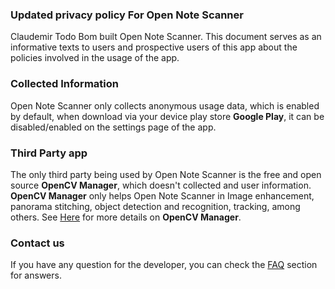 ### Updated privacy policy For Open Note Scanner

Claudemir Todo Bom built Open Note Scanner.
This document serves as an informative texts to users and prospective users of this app about the policies involved in the usage of the app.

### Collected Information
Open Note Scanner only collects anonymous usage data, which is enabled by default, when download via your device play store **Google Play**, it can be disabled/enabled on the settings page of the app.

### Third Party app
The only third party being used by Open Note Scanner is the free and open source **OpenCV Manager**, which doesn't collected and user information. 
**OpenCV Manager** only helps Open Note Scanner in Image enhancement, panorama stitching, object detection and recognition, tracking, among others.
See [Here](https://opencv.org/) for more details on **OpenCV Manager**.

### Contact us

If you have any question for the developer, you can check the [FAQ](https://github.com/ctodobom/OpenNoteScanner/blob/master/FAQ.md) section for answers.
